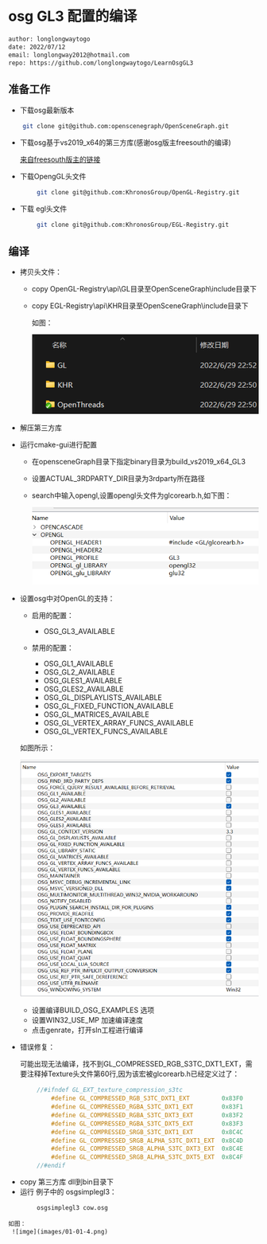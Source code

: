 # osg GL3 配置的编译

	author: longlongwaytogo
	date: 2022/07/12	
	email: longlongway2012@hotmail.com		
	repo: https://github.com/longlongwaytogo/LearnOsgGL3
		
## 准备工作
- 下载osg最新版本
```bash
	git clone git@github.com:openscenegraph/OpenSceneGraph.git
```

- 下载osg基于vs2019_x64的第三方库(感谢osg版主freesouth的编译)
	
	[来自freesouth版主的链接](https://freesouth.blog.csdn.net/article/details/121093781)
	
- 下载OpengGL头文件
	
```bash
		git clone git@github.com:KhronosGroup/OpenGL-Registry.git
```

- 下载 egl头文件

```bash
		git clone git@github.com:KhronosGroup/EGL-Registry.git
```

## 编译
-  拷贝头文件：
	- copy OpenGL-Registry\api\GL目录至OpenSceneGraph\include目录下  
	- copy EGL-Registry\api\KHR目录至OpenSceneGraph\include目录下  

		如图：

		![img](images\01-01-1.png)
	
- 解压第三方库
- 运行cmake-gui进行配置
	- 在opensceneGraph目录下指定binary目录为build_vs2019_x64_GL3
	- 设置ACTUAL_3RDPARTY_DIR目录为3rdparty所在路径
	- search中输入opengl,设置opengl头文件为glcorearb.h,如下图：
		
		![img](images\01-01-2.png)
- 设置osg中对OpenGL的支持：
	
	- 启用的配置：	
		 - OSG_GL3_AVAILABLE

	- 禁用的配置：
		
		- OSG_GL1_AVAILABLE
		- OSG_GL2_AVAILABLE
		- OSG_GLES1_AVAILABLE
		- OSG_GLES2_AVAILABLE
		- OSG_GL_DISPLAYLISTS_AVAILABLE
		- OSG_GL_FIXED_FUNCTION_AVAILABLE
		- OSG_GL_MATRICES_AVAILABLE
		- OSG_GL_VERTEX_ARRAY_FUNCS_AVAILABLE
		- OSG_GL_VERTEX_FUNCS_AVAILABLE
	 
	 如图所示：
	 
	 ![img](images\01-01-3.png)

	- 设置编译BUILD_OSG_EXAMPLES 选项
	- 设置WIN32_USE_MP 加速编译速度
	- 点击genrate，打开sln工程进行编译

- 错误修复：
	
	可能出现无法编译，找不到GL_COMPRESSED_RGB_S3TC_DXT1_EXT，需要注释掉Texture头文件第60行,因为该宏被glcorearb.h已经定义过了：

```cpp
		//#ifndef GL_EXT_texture_compression_s3tc
			#define GL_COMPRESSED_RGB_S3TC_DXT1_EXT         0x83F0
			#define GL_COMPRESSED_RGBA_S3TC_DXT1_EXT        0x83F1
			#define GL_COMPRESSED_RGBA_S3TC_DXT3_EXT        0x83F2
			#define GL_COMPRESSED_RGBA_S3TC_DXT5_EXT        0x83F3
			#define GL_COMPRESSED_SRGB_S3TC_DXT1_EXT        0x8C4C
			#define GL_COMPRESSED_SRGB_ALPHA_S3TC_DXT1_EXT  0x8C4D
			#define GL_COMPRESSED_SRGB_ALPHA_S3TC_DXT3_EXT  0x8C4E
			#define GL_COMPRESSED_SRGB_ALPHA_S3TC_DXT5_EXT  0x8C4F
		//#endif
``` 	
- copy 第三方库 dll到bin目录下
- 运行  例子中的 osgsimplegl3：
```bash
		osgsimplegl3 cow.osg
```
	如图：
	 ![imge](images/01-01-4.png)
	